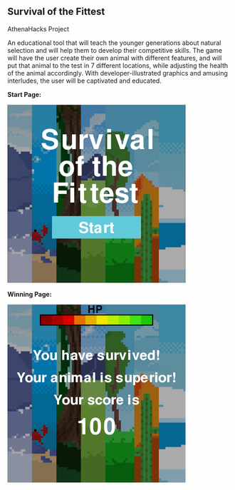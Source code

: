 ## Survival of the Fittest
AthenaHacks Project

An educational tool that will teach the younger generations about natural selection and will help them to develop their competitive skills. The game will have the user create their own animal with different features, and will put that animal to the test in 7 different locations, while adjusting the health of the animal accordingly. With developer-illustrated graphics and amusing interludes, the user will be captivated and educated.

**Start Page:**

![Screenshot of the Start Page](/screenshot.png)

**Winning Page:**

![Screenshot of the win page](/screenshot_win.png)
